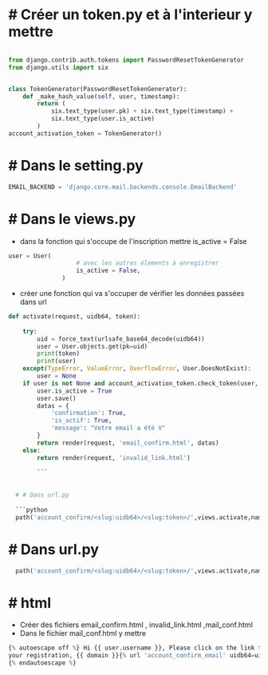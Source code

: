 # # Créer un token.py et à l'interieur y mettre
```python 

from django.contrib.auth.tokens import PasswordResetTokenGenerator
from django.utils import six


class TokenGenerator(PasswordResetTokenGenerator):
    def _make_hash_value(self, user, timestamp):
        return (
            six.text_type(user.pk) + six.text_type(timestamp) +
            six.text_type(user.is_active)
        )
account_activation_token = TokenGenerator()

```
# # Dans le setting.py
 ```python
 EMAIL_BACKEND = 'django.core.mail.backends.console.EmailBackend'
 ```
 
 # # Dans le views.py
 - dans la fonction qui s'occupe de l'inscription mettre is_active = False
 ```python
 user = User(
                    # avec les autres élements à enregistrer
                    is_active = False,
                )
 ```
- créer une fonction qui va s'occuper de vérifier les données passées dans url 

```python
def activate(request, uidb64, token):
    
    try:
        uid = force_text(urlsafe_base64_decode(uidb64))
        user = User.objects.get(pk=uid)
        print(token)
        print(user)
    except(TypeError, ValueError, OverflowError, User.DoesNotExist):
        user = None
    if user is not None and account_activation_token.check_token(user, token):
        user.is_active = True
        user.save()
        datas = {
            'confirmation': True,
            'is_actif': True,
            'message': "Votre email a été V"
        }
        return render(request, 'email_confirm.html', datas)
    else:
        return render(request, 'invalid_link.html')
        
        ```
 
  
  # # Dans url.py
  
  ```python
  path('account_confirm/<slug:uidb64>/<slug:token>/',views.activate,name="account_confirm_email")
  ```

# # Dans url.py
```python
  path('account_confirm/<slug:uidb64>/<slug:token>/',views.activate,name="account_confirm_email")
  ```
  
# #  html 
- Créer des fichiers email_confirm.html , invalid_link.html ,mail_conf.html
- Dans le fichier mail_conf.html y mettre
```python
{% autoescape off %} Hi {{ user.username }}, Please click on the link to confirm
your registration, {{ domain }}{% url 'account_confirm_email' uidb64=uid token=token %}
{% endautoescape %}
```


